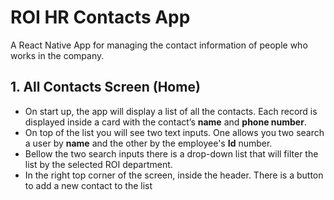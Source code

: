 # ROI HR Contacts App
A React Native App for managing the contact information of people who works in the company.


## 1. All Contacts Screen (Home)
- On start up, the app will display a list of all the contacts. Each record is displayed inside a card with the contact’s **name** and **phone number**.
- On top of the list you will see two text inputs. One allows you two search a user by **name** and the other by the employee's **Id** number.
- Bellow the two search inputs there is a drop-down list that will filter the list by the selected ROI department.
- In the right top corner of the screen, inside the header. There is a button to add a new contact to the list
